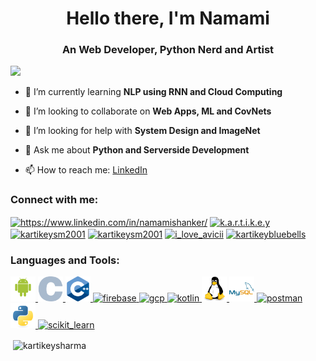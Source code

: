 <h1 align="center">Hello there, I'm Namami</h1>
<h3 align="center">An Web Developer, Python Nerd and Artist</h3>

![](https://komarev.com/ghpvc/?username=NamamiShanker)

- 🌱 I’m currently learning **NLP using RNN and Cloud Computing**

- 👯 I’m looking to collaborate on **Web Apps, ML and CovNets**

- 🤝 I’m looking for help with **System Design and ImageNet**

- 💬 Ask me about **Python and Serverside Development**

- 📫 How to reach me: <a href="https://www.linkedin.com/in/namamishanker/">LinkedIn</a>

<h3 align="left">Connect with me:</h3>
<p align="left">
<a href="https://www.linkedin.com/in/namamishanker/" target="blank"><img align="center" src="https://www.flaticon.com/svg/vstatic/svg/1384/1384046.svg?token=exp=1613380952~hmac=6d6855acae6af46e321abf2e9c128a7f" alt="https://www.linkedin.com/in/namamishanker/" height="30" width="40" /></a>
<a href="https://instagram.com/k.a.r.t.i.k.e.y" target="blank"><img align="center" src="https://cdn.jsdelivr.net/npm/simple-icons@3.0.1/icons/instagram.svg" alt="k.a.r.t.i.k.e.y" height="30" width="40" /></a>
<a href="https://www.codechef.com/users/kartikeysm2001" target="blank"><img align="center" src="https://cdn.jsdelivr.net/npm/simple-icons@3.1.0/icons/codechef.svg" alt="kartikeysm2001" height="30" width="40" /></a>
<a href="https://www.hackerrank.com/kartikeysm2001" target="blank"><img align="center" src="https://cdn.jsdelivr.net/npm/simple-icons@3.0.1/icons/hackerrank.svg" alt="kartikeysm2001" height="30" width="40" /></a>
<a href="https://codeforces.com/profile/I_love_Avicii" target="blank"><img align="center" src="https://cdn.jsdelivr.net/npm/simple-icons@3.0.1/icons/codeforces.svg" alt="i_love_avicii" height="30" width="40" /></a>
<a href="https://www.leetcode.com/kartikeybluebells" target="blank"><img align="center" src="https://cdn.jsdelivr.net/npm/simple-icons@3.0.1/icons/leetcode.svg" alt="kartikeybluebells" height="30" width="40" /></a>
</p>

<h3 align="left">Languages and Tools:</h3>
<p align="left"> <a href="https://developer.android.com" target="_blank"> <img src="https://raw.githubusercontent.com/devicons/devicon/master/icons/android/android-original-wordmark.svg" alt="android" width="40" height="40"/> </a> <a href="https://www.cprogramming.com/" target="_blank"> <img src="https://raw.githubusercontent.com/devicons/devicon/master/icons/c/c-original.svg" alt="c" width="40" height="40"/> </a> <a href="https://www.w3schools.com/cpp/" target="_blank"> <img src="https://raw.githubusercontent.com/devicons/devicon/master/icons/cplusplus/cplusplus-original.svg" alt="cplusplus" width="40" height="40"/> </a> <a href="https://firebase.google.com/" target="_blank"> <img src="https://www.vectorlogo.zone/logos/firebase/firebase-icon.svg" alt="firebase" width="40" height="40"/> </a> <a href="https://cloud.google.com" target="_blank"> <img src="https://www.vectorlogo.zone/logos/google_cloud/google_cloud-icon.svg" alt="gcp" width="40" height="40"/> </a> <a href="https://kotlinlang.org" target="_blank"> <img src="https://www.vectorlogo.zone/logos/kotlinlang/kotlinlang-icon.svg" alt="kotlin" width="40" height="40"/> </a> <a href="https://www.linux.org/" target="_blank"> <img src="https://raw.githubusercontent.com/devicons/devicon/master/icons/linux/linux-original.svg" alt="linux" width="40" height="40"/> </a> <a href="https://www.mysql.com/" target="_blank"> <img src="https://raw.githubusercontent.com/devicons/devicon/master/icons/mysql/mysql-original-wordmark.svg" alt="mysql" width="40" height="40"/> </a> <a href="https://postman.com" target="_blank"> <img src="https://www.vectorlogo.zone/logos/getpostman/getpostman-icon.svg" alt="postman" width="40" height="40"/> </a> <a href="https://www.python.org" target="_blank"> <img src="https://raw.githubusercontent.com/devicons/devicon/master/icons/python/python-original.svg" alt="python" width="40" height="40"/> </a> <a href="https://scikit-learn.org/" target="_blank"> <img src="https://upload.wikimedia.org/wikipedia/commons/0/05/Scikit_learn_logo_small.svg" alt="scikit_learn" width="40" height="40"/> </a> </p>
<!--
<p><img align="left" src="https://github-readme-stats.vercel.app/api/top-langs?username=kartikeysharma&show_icons=true&locale=en&layout=compact&theme=dark" alt="kartikeysharma" /></p> -->

<p>&nbsp;<img align="center" src="https://github-readme-stats.vercel.app/api?username=KartikeySharma&show_icons=true&theme=dark" alt="kartikeysharma" /></p>
